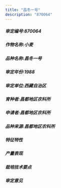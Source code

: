 ```yaml
---
title: "昌冬一号"
description: "870064"
---
```

##### 审定编号:870064

##### 作物名称:小麦

##### 品种名称:昌冬一号

##### 审定年份:1988

##### 审定单位:西藏自治区

##### 育种者:昌都地区农科所

##### 申请者:昌都地区农科所

##### 品种来源:昌都地区农科所

##### 特征特性


##### 产量表现


##### 栽培技术要点


##### 审定意见

